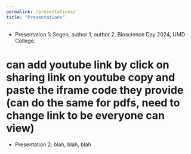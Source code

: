 ```yaml
---
permalink: /presentations/
title: "Presentations"
---
```


- Presentation 1: Segen, author 1, author 2. Bioscience Day 2024, UMD College.
# can add youtube link by click on sharing link on youtube copy and paste the iframe code they provide (can do the same for pdfs, need to change link to be everyone can view)
- Presentation 2: blah, blah, blah
